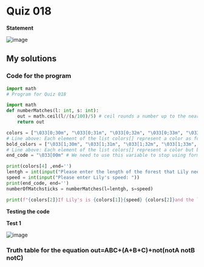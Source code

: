 # Quiz 018
**Statement**

![image](https://user-images.githubusercontent.com/111758436/198935285-494856c5-c185-4140-b0f1-017955e45452.png)

## My solutions
### Code for the program
```.py
import math
# Program for Quiz 018

import math
def numberMatches(l: int, s: int):
    out = math.ceil(l//(s/100)/5) # ceil rounds a number up to the nearest integer
    return out

colors = ["\033[0;30m", "\033[0;31m", "\033[0;32m", "\033[0;33m", "\033[0;34m", "\033[0;35m", "\033[0;36m", "\033[0;37m"]
# Line above: Each element of the list colors[] represent a color as follows: black, red, green, yellow, blue, purple, cyan, white
bold_colors = ["\033[1;30m", "\033[1;31m", "\033[1;32m", "\033[1;33m", "\033[1;34m", "\033[1;35m", "\033[1;36m", "\033[1;37m"]
# Line above: Each element of the list colors[] represent a color but bold as follows: black, red, green, yellow, blue, purple, cyan, white
end_code = "\033[00m" # We need to use this variable to stop using formatting text (coloring in this code)

print(colors[4] ,end='')
lentgh = int(input("Please enter the length of the forest that Lily needs to cross: "))
speed = int(input("Please enter Lily's speed: "))
print(end_code, end='')
numberOfMatchsticks = numberMatches(l=lentgh, s=speed)

print(f"{colors[2]}If Lily's is {colors[1]}{speed} {colors[2]}and the length of the forest that she needs to cross is {colors[1]}{lentgh}{colors[2]}, she needs to burn {colors[1]}{numberOfMatchsticks}{colors[2]} matchsticks to cross the road safely.")
```
**Testing the code**

**Test 1**

![image](https://user-images.githubusercontent.com/111758436/198936469-436c1844-2192-4d20-9923-b956ae2d0bda.png)

### Truth table for the equation out=ABC+(A+B+C)+not(notA notB notC)
